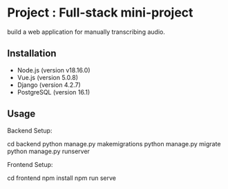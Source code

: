 # Project : Full-stack mini-project

build a web application for manually transcribing audio.

## Installation

- Node.js (version v18.16.0)
- Vue.js (version 5.0.8)
- Django (version 4.2.7)
- PostgreSQL (version 16.1)


## Usage
Backend Setup:

cd backend
python manage.py makemigrations
python manage.py migrate
python manage.py runserver

Frontend Setup:

cd frontend
npm install
npm run serve




